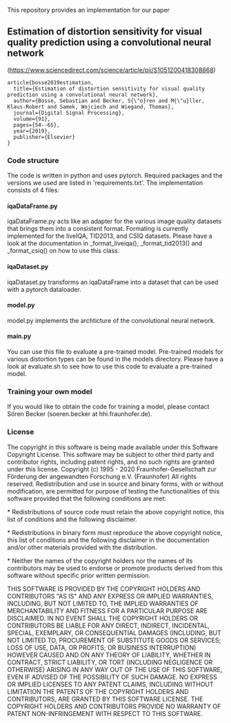 This repository provides an implementation for our paper

## Estimation of distortion sensitivity for visual quality prediction using a convolutional neural network
(https://www.sciencedirect.com/science/article/pii/S1051200418308868)

```
article{bosse2019estimation,
  title={Estimation of distortion sensitivity for visual quality prediction using a convolutional neural network},
  author={Bosse, Sebastian and Becker, S{\"o}ren and M{\"u}ller, Klaus-Robert and Samek, Wojciech and Wiegand, Thomas},
  journal={Digital Signal Processing},
  volume={91},
  pages={54--65},
  year={2019},
  publisher={Elsevier}
}
```

### Code structure
The code is written in python and uses pytorch. Required packages and the versions we used are listed in 'requirements.txt'. The implementation consists of 4 files:

#### iqaDataFrame.py
iqaDataFrame.py acts like an adapter for the various image quality datasets that brings them into a consistent format. Formating is currently implemented for the liveIQA, TID2013, and CSIQ datasets. Please have a look at the documentation in _format_liveiqa(), _format_tid2013() and _format_csiq() on how to use this class.

#### iqaDataset.py
iqaDataset.py transforms an iqaDataFrame into a dataset that can be used with a pytorch dataloader. 

#### model.py
model.py implements the archticture of the convolutional neural network.

#### main.py
You can use this file to evaluate a pre-trained model. Pre-trained models for various distortion types can be found in the models directory. Please have a look at evaluate.sh to see how to use this code to evaluate a pre-trained model. 

### Training your own model
If you would like to obtain the code for training a model, please contact Sören Becker (soeren.becker at hhi.fraunhofer.de).

### License

The copyright in this software is being made available under this Software
Copyright License. This software may be subject to other third party and
contributor rights, including patent rights, and no such rights are
granted under this license.
Copyright (c) 1995 - 2020 Fraunhofer-Gesellschaft zur Förderung der
angewandten Forschung e.V. (Fraunhofer)
All rights reserved.
Redistribution and use in source and binary forms, with or without
modification, are permitted for purpose of testing the functionalities of
this software provided that the following conditions are met:

\*     Redistributions of source code must retain the above copyright notice,
this list of conditions and the following disclaimer.

\*     Redistributions in binary form must reproduce the above copyright
notice, this list of conditions and the following disclaimer in the
documentation and/or other materials provided with the distribution.

\*     Neither the names of the copyright holders nor the names of its
contributors may be used to endorse or promote products derived from this
software without specific prior written permission.

THIS SOFTWARE IS PROVIDED BY THE COPYRIGHT HOLDERS AND
CONTRIBUTORS "AS IS" AND ANY EXPRESS OR IMPLIED WARRANTIES,
INCLUDING, BUT NOT LIMITED TO, THE IMPLIED WARRANTIES OF
MERCHANTABILITY AND FITNESS FOR A PARTICULAR PURPOSE ARE
DISCLAIMED. IN NO EVENT SHALL THE COPYRIGHT HOLDERS OR
CONTRIBUTORS BE LIABLE FOR ANY DIRECT, INDIRECT, INCIDENTAL,
SPECIAL, EXEMPLARY, OR CONSEQUENTIAL DAMAGES (INCLUDING, BUT
NOT LIMITED TO, PROCUREMENT OF SUBSTITUTE GOODS OR SERVICES;
LOSS OF USE, DATA, OR PROFITS; OR BUSINESS INTERRUPTION) HOWEVER
CAUSED AND ON ANY THEORY OF LIABILITY, WHETHER IN CONTRACT,
STRICT LIABILITY, OR TORT (INCLUDING NEGLIGENCE OR OTHERWISE)
ARISING IN ANY WAY OUT OF THE USE OF THIS SOFTWARE, EVEN IF
ADVISED OF THE POSSIBILITY OF SUCH DAMAGE.
NO EXPRESS OR IMPLIED LICENSES TO ANY PATENT CLAIMS, INCLUDING
WITHOUT LIMITATION THE PATENTS OF THE COPYRIGHT HOLDERS AND
CONTRIBUTORS, ARE GRANTED BY THIS SOFTWARE LICENSE. THE
COPYRIGHT HOLDERS AND CONTRIBUTORS PROVIDE NO WARRANTY OF PATENT
NON-INFRINGEMENT WITH RESPECT TO THIS SOFTWARE.
